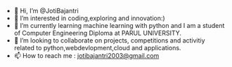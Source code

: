 - 👋 Hi, I’m @JotiBajantri
- 👀 I’m interested in coding,exploring and innovation:)
- 🌱 I’m currently learning machine learning with python and I am a student of Computer Engineering Diploma at PARUL UNIVERSITY. 
- 💞️ I’m looking to collaborate on projects, competitions and activitiy related to python,webdevlopment,cloud and applications. 
- 📫 How to reach me : jotibajantri2003@gmail.com  

<!---
JotiBajantri/JotiBajantri is a ✨ special ✨ repository because its `README.md` (this file) appears on your GitHub profile.
You can click the Preview link to take a look at your changes.
--->
